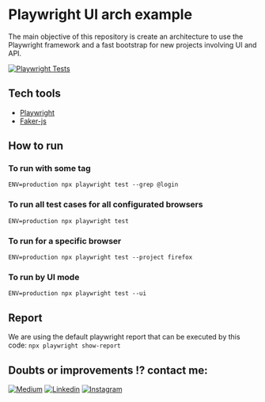 # Playwright UI arch example

The main objective of this repository is create an architecture to use the Playwright framework and a fast bootstrap for new projects involving UI and API.

[![Playwright Tests](https://github.com/maximilianoalves/playwright-ts-arch-example/actions/workflows/playwright.yml/badge.svg)](https://github.com/maximilianoalves/playwright-ts-arch-example/actions/workflows/playwright.yml)

## Tech tools
- [Playwright](https://playwright.dev/)
- [Faker-js](https://fakerjs.dev/)

## How to run

### To run with some tag
```ENV=production npx playwright test --grep @login```

### To run all test cases for all configurated browsers
```ENV=production npx playwright test```

### To run for a specific browser
```ENV=production npx playwright test --project firefox```

### To run by UI mode 
```ENV=production npx playwright test --ui```

## Report

We are using the default playwright report that can be executed by this code:
```npx playwright show-report```

## Doubts or improvements !? contact me: 

[![Medium](https://badgen.net/badge/Medium/%40maximilianoalves?icon=medium)](https://medium.com/@maximilianoalves) [![Linkedin](https://badgen.net/badge/Linkedin/maximilianodacruz?icon=linkedin)](https://www.linkedin.com/in/maximilianodacruz/) [![Instagram](https://badgen.net/badge/Instagram/max_dacruz?icon=instagram)](https://www.instagram.com/max_dacruz/)
